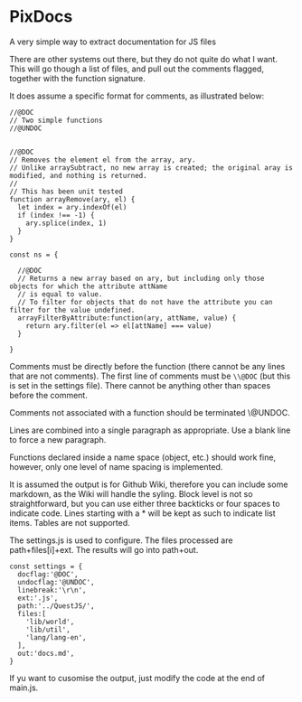 # PixDocs
A very simple way to extract documentation for JS files

There are other systems out there, but they do not quite do what I want. This will go though a list of files, and pull out the comments flagged, together with  the function signature.

It does assume a specific format for comments, as illustrated below:

```
//@DOC
// Two simple functions
//@UNDOC


//@DOC
// Removes the element el from the array, ary.
// Unlike arraySubtract, no new array is created; the original aray is modified, and nothing is returned.
//
// This has been unit tested
function arrayRemove(ary, el) {
  let index = ary.indexOf(el)
  if (index !== -1) {
    ary.splice(index, 1)
  }
}

const ns = {

  //@DOC
  // Returns a new array based on ary, but including only those objects for which the attribute attName
  // is equal to value.
  // To filter for objects that do not have the attribute you can filter for the value undefined.
  arrayFilterByAttribute:function(ary, attName, value) {
    return ary.filter(el => el[attName] === value)
  }

}
```

Comments must be directly before the function (there cannot be any lines that are not comments). The first line of comments must be `\\@DOC` (but this is set in the settings file). There cannot be anything other than spaces before the comment.

Comments not associated with a function should be terminated \\@UNDOC.

Lines are combined into a single paragraph as appropriate. Use a blank line to force a new paragraph.

Functions declared inside a name space (object, etc.) should work fine, however, only one level of name spacing is implemented.

It is assumed the output is for Github Wiki, therefore you can include some markdown, as the Wiki will handle the syling. Block level is not so straightforward, but you can use either three backticks or four spaces to indicate code. Lines starting with a * will be kept as such to indicate list items. Tables are not supported.

The settings.js is used to configure. The files processed are path+files[i]+ext. The results will go into path+out.

```
const settings = {
  docflag:'@DOC',
  undocflag:'@UNDOC',
  linebreak:'\r\n',
  ext:'.js',
  path:'../QuestJS/',
  files:[
    'lib/world',
    'lib/util',
    'lang/lang-en',
  ],
  out:'docs.md',
}
```



If yu want to cusomise the output, just modify the code at the end of main.js.
